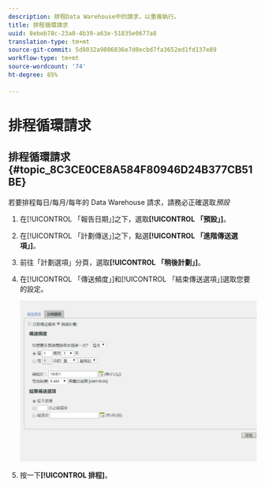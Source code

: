 ```yaml
---
description: 排程Data Warehouse中的請求，以重複執行。
title: 排程循環請求
uuid: 8ebeb78c-23a0-4b39-a63e-51835e0677a8
translation-type: tm+mt
source-git-commit: 5d8032a9806836e7d0ecbd7fa3652ed1fd137e89
workflow-type: tm+mt
source-wordcount: '74'
ht-degree: 85%

---
```



# 排程循環請求

## 排程循環請求 {#topic_8C3CE0CE8A584F80946D24B377CB51BE}

若要排程每日/每月/每年的 Data Warehouse 請求，請務必正確選取*預設*

1. 在[!UICONTROL 「報告日期」]之下，選取&#x200B;**[!UICONTROL 「預設」]**。

1. 在[!UICONTROL 「計劃傳送」]之下，點選&#x200B;**[!UICONTROL 「進階傳送選項」]**。

1. 前往「計劃選項」分頁，選取&#x200B;**[!UICONTROL 「稍後計劃」]**。
1. 在[!UICONTROL 「傳送頻度」]和[!UICONTROL 「結束傳送選項」]選取您要的設定。

   ![](assets/dw_schedule.png)

1. 按一下&#x200B;**[!UICONTROL 排程]**。


